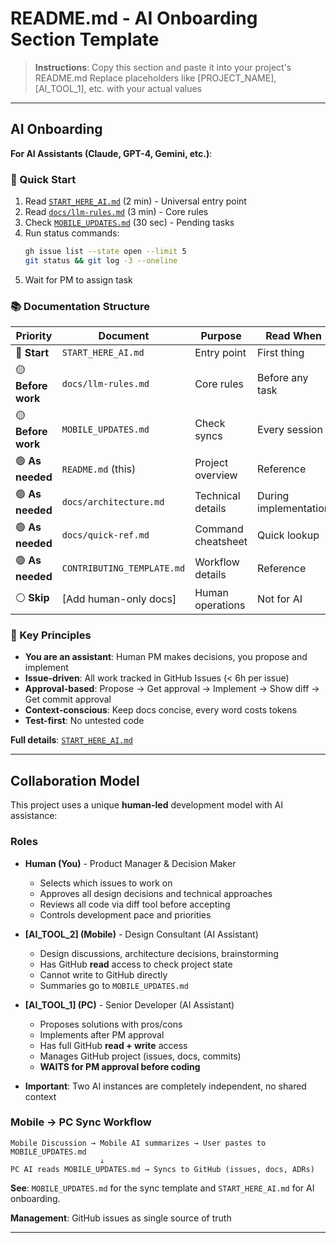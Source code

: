 # README.md - AI Onboarding Section Template

> **Instructions**: Copy this section and paste it into your project's README.md
> Replace placeholders like [PROJECT_NAME], [AI_TOOL_1], etc. with your actual values

---

## AI Onboarding

**For AI Assistants (Claude, GPT-4, Gemini, etc.)**:

### 🚀 Quick Start
1. Read [`START_HERE_AI.md`](START_HERE_AI.md) (2 min) - Universal entry point
2. Read [`docs/llm-rules.md`](docs/llm-rules.md) (3 min) - Core rules
3. Check [`MOBILE_UPDATES.md`](MOBILE_UPDATES.md) (30 sec) - Pending tasks
4. Run status commands:
   ```bash
   gh issue list --state open --limit 5
   git status && git log -3 --oneline
   ```
5. Wait for PM to assign task

### 📚 Documentation Structure

| Priority | Document | Purpose | Read When |
|----------|----------|---------|-----------|
| 🔴 **Start** | `START_HERE_AI.md` | Entry point | First thing |
| 🟡 **Before work** | `docs/llm-rules.md` | Core rules | Before any task |
| 🟡 **Before work** | `MOBILE_UPDATES.md` | Check syncs | Every session |
| 🟢 **As needed** | `README.md` (this) | Project overview | Reference |
| 🟢 **As needed** | `docs/architecture.md` | Technical details | During implementation |
| 🟢 **As needed** | `docs/quick-ref.md` | Command cheatsheet | Quick lookup |
| 🟢 **As needed** | `CONTRIBUTING_TEMPLATE.md` | Workflow details | Reference |
| ⚪ **Skip** | [Add human-only docs] | Human operations | Not for AI |

### 🎯 Key Principles

- **You are an assistant**: Human PM makes decisions, you propose and implement
- **Issue-driven**: All work tracked in GitHub Issues (< 6h per issue)
- **Approval-based**: Propose → Get approval → Implement → Show diff → Get commit approval
- **Context-conscious**: Keep docs concise, every word costs tokens
- **Test-first**: No untested code

**Full details**: [`START_HERE_AI.md`](START_HERE_AI.md)

---

## Collaboration Model

This project uses a unique **human-led** development model with AI assistance:

### Roles

- **Human (You)** - Product Manager & Decision Maker
  - Selects which issues to work on
  - Approves all design decisions and technical approaches
  - Reviews all code via diff tool before accepting
  - Controls development pace and priorities

- **[AI_TOOL_2] (Mobile)** - Design Consultant (AI Assistant)
  - Design discussions, architecture decisions, brainstorming
  - Has GitHub **read** access to check project state
  - Cannot write to GitHub directly
  - Summaries go to `MOBILE_UPDATES.md`

- **[AI_TOOL_1] (PC)** - Senior Developer (AI Assistant)
  - Proposes solutions with pros/cons
  - Implements after PM approval
  - Has full GitHub **read + write** access
  - Manages GitHub project (issues, docs, commits)
  - **WAITS for PM approval before coding**

- **Important**: Two AI instances are completely independent, no shared context

### Mobile → PC Sync Workflow

```
Mobile Discussion → Mobile AI summarizes → User pastes to MOBILE_UPDATES.md
                    ↓
PC AI reads MOBILE_UPDATES.md → Syncs to GitHub (issues, docs, ADRs)
```

**See**: `MOBILE_UPDATES.md` for the sync template and `START_HERE_AI.md` for AI onboarding.

**Management**: GitHub issues as single source of truth

---

